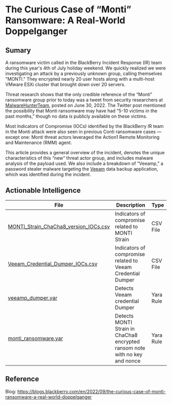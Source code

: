 # The Curious Case of “Monti” Ransomware: A Real-World Doppelganger

## Sumary

A ransomware victim called in the BlackBerry Incident Response (IR) team during this year's 4th of July holiday weekend. We quickly realized we were investigating an attack by a previously unknown group, calling themselves "MONTI." They encrypted nearly 20 user hosts along with a multi-host VMware ESXi cluster that brought down over 20 servers.

Threat research shows that the only credible reference of the “Monti” ransomware group prior to today was a tweet from security researchers at [MalwareHunterTeam](https://twitter.com/malwrhunterteam?ref_src=twsrc%5Egoogle%7Ctwcamp%5Eserp%7Ctwgr%5Eauthor), posted on June 30, 2022. The Twitter post mentioned the possibility that Monti ransomware may have had “5-10 victims in the past months,” though no data is publicly available on these victims.

Most Indicators of Compromise (IOCs) identified by the BlackBerry IR team in the Monti attack were also seen in previous Conti ransomware cases — except one: Monti threat actors leveraged the Action1 Remote Monitoring and Maintenance (RMM) agent.

This article provides a general overview of the incident, denotes the unique characteristics of this “new” threat actor group, and includes malware analysis of the payload used. We also include a breakdown of “Veeamp,” a password stealer malware targeting the [Veeam](https://www.veeam.com/) data backup application, which was identified during the incident.



## Actionable Intelligence

| File | Description | Type | 
|--------|--------|--------|
| [MONTI_Strain_ChaCha8_version_IOCs.csv](http://) | Indicators of compromise related to MONTI Strain | CSV File |
| [Veeam_Credential_Dumper_IOCs.csv](http://) | Indicators of compromise related to Veeam Credential Dumper | CSV File |
| [veeamp_dumper.yar](http://) | Detects Veeam credential Dumper | Yara Rule |
| [monti_ransomware.yar](http://) | Detects MONTI Strain in ChaCha8 encrypted ransom note with no key and nonce | Yara Rule |

## Reference

Blog: https://blogs.blackberry.com/en/2022/09/the-curious-case-of-monti-ransomware-a-real-world-doppelganger
